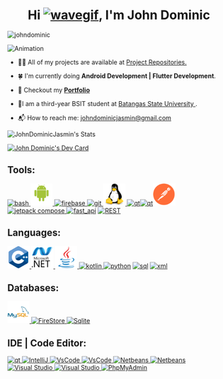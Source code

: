 

<h1 align="center">Hi <a href="https://emoji.gg/emoji/wavegif_1860"><img src="https://emoji.gg/assets/emoji/wavegif_1860.gif" width="64px" height="64px" alt="wavegif"></a>, I'm John Dominic</h1>

<p align="left"> <img src="https://komarev.com/ghpvc/?username=johndominic&label=Profile%20views&color=0e75b6&style=flat" alt="johndominic" /> </p>

![Animation](https://github.com/JohnDominicJasmin/JohnDominicJasmin/blob/main/YTYL0J6.gif)

- 👨‍💻 All of my projects are available at <a href="https://github.com/JohnDominicJasmin?tab=repositories">Project Repositories.</a>

- 🍀 I'm currently doing <strong>Android Development | Flutter Development</strong>.

- 👨‍ Checkout my <a href = "https://john-dominic.netlify.app/" /> <b>Portfolio</b> </a>

- 👨‍I am a third-year BSIT student at <a href = "https://batstate-u.edu.ph/campuses/malvar/" /> Batangas State University </a>.

- 📬 How to reach me: <a href ="https://mail.google.com/mail/"> johndominicjasmin@gmail.com</a>

![JohnDominicJasmin's Stats](https://github-readme-stats.vercel.app/api?username=JohnDominicJasmin&theme=gruvbox&show_icons=true&hide_border=false&count_private=true)

<a href="https://app.daily.dev/johndominic"><img src="https://api.daily.dev/devcards/c4127bbd29774a229e662543e16d5eb6.png?r=sdx" width="330" alt="John Dominic's Dev Card"/></a>

<!-- <h3 align="left">Languages and Tools:</h3> -->
<p align="left"> 


<!-- 










 -->

</p>

<p align="left"> 


 

<h2 align="left">Tools:</h2>
  
 <a href="https://www.gnu.org/software/bash/" target="_blank"> <img src="https://cdn.icon-icons.com/icons2/350/PNG/512/bash_36261.png" alt="bash" width="50" height="50"/> </a><a href="https://developer.android.com" target="_blank">
<img src="https://raw.githubusercontent.com/devicons/devicon/master/icons/android/android-original-wordmark.svg" alt="android" width="50" height="50"/> </a> <a href="https://firebase.google.com/" target="_blank"> <img src="https://www.vectorlogo.zone/logos/firebase/firebase-icon.svg" alt="firebase" width="50" height="50"/> </a><a href="https://git-scm.com/" target="_blank"> <img src="https://www.vectorlogo.zone/logos/git-scm/git-scm-icon.svg" alt="git" width="50" height="50"/> </a> <a href="https://www.linux.org/" target="_blank"> <img src="https://raw.githubusercontent.com/devicons/devicon/master/icons/linux/linux-original.svg" alt="linux" width="50" height="50"/> </a> 
<a href="https://gradle.org/" target="_blank"> <img src="https://iconape.com/wp-content/files/vf/348927/png/gradle-logo.png" alt="qt" width="50" height="50"/></a><a href="https://www.figma.com/" target="_blank"><img src="https://cdn.iconscout.com/icon/free/png-256/figma-2296071-1912030.png" alt="qt" width="50" height="50"/></a><a href="https://www.postman.com/" target="_blank"><img src="https://raw.githubusercontent.com/JohnDominicJasmin/JohnDominicJasmin/06e127fdf5196f1604e00b494c6ea93bc8c128b7/postman-icon.svg" alt="postman" width="50" height="50"/></a>
<a href="https://developer.android.com/jetpack/compose?gclsrc=ds&gclsrc=ds" target="_blank"><img
src = "https://3.bp.blogspot.com/-VVp3WvJvl84/X0Vu6EjYqDI/AAAAAAAAPjU/ZOMKiUlgfg8ok8DY8Hc-ocOvGdB0z86AgCLcBGAsYHQ/s1600/jetpack%2Bcompose%2Bicon_RGB.png" alt = "jetpack compose" width = "50" height = "50"/></a><a href = "https://fastapi.tiangolo.com/" target = "_blank"> <img src = "https://cdn.worldvectorlogo.com/logos/fastapi.svg" alt = "fast_api" width = "50" height = "50"/></a>      <a href="https://www.redhat.com/en/topics/api/what-is-a-rest-api" target="_blank"> <img src="https://okli.in/wp-content/uploads/2021/04/resticon-removebg-preview.png" alt="REST" width="50" height="50"/> </a>


 
 <h2 align="left">Languages:</h2>

 <a href="https://www.w3schools.com/cpp/" target="_blank"> <img src="https://raw.githubusercontent.com/devicons/devicon/master/icons/cplusplus/cplusplus-original.svg" alt="cplusplus" width="50" height="50"/> </a> <a href="https://dotnet.microsoft.com/" target="_blank"> <img src="https://raw.githubusercontent.com/devicons/devicon/master/icons/dot-net/dot-net-original-wordmark.svg" alt="dotnet" width="50" height="50"/> </a> <a href="https://www.java.com" target="_blank"> <img src="https://raw.githubusercontent.com/devicons/devicon/master/icons/java/java-original.svg" alt="java" width="50" height="50"/> </a> <a href="https://kotlinlang.org" target="_blank"> <img src="https://www.vectorlogo.zone/logos/kotlinlang/kotlinlang-icon.svg" alt="kotlin" width="50" height="50"/> </a> <a href = "https://www.python.org/" target = "_blank"> <img src = "https://cdn3.iconfinder.com/data/icons/logos-and-brands-adobe/512/267_Python-512.png" alt = "python" width = "50" height = "50"/></a> <a href = "https://www.w3schools.com/sql/" target = "_blank"> <img src = "https://icons-for-free.com/download-icon-file+sql+icon-1320183612970878250_512.png" alt = "sql" width = "50" height = "50"/></a>
 <a href = "https://www.w3schools.com/xml/xml_whatis.asp" target = "_blank"> <img src = "https://icons-for-free.com/iconfiles/png/512/file+xml+icon-1320183613266774856.png" alt = "xml" width = "50" height = "50"/></a>




  <h2 align="left">Databases:</h2>

   <a href="https://www.mysql.com/" target="_blank"> <img src="https://raw.githubusercontent.com/devicons/devicon/master/icons/mysql/mysql-original-wordmark.svg" alt="mysql" width="50" height="50"/> </a><a href="https://firebase.google.com/docs/firestore" target="_blank"> <img src="https://seeklogo.com/images/F/firestore-logo-3828671CC5-seeklogo.com.png" alt="FireStore" width="50" height="50"/> </a><a href="https://www.sqlite.org/index.html" target="_blank"> <img src="https://upload.wikimedia.org/wikipedia/commons/thumb/9/97/Sqlite-square-icon.svg/1200px-Sqlite-square-icon.svg.png" alt="Sqlite" width="50" height="50"/> </a>

<h2 align="left">IDE | Code Editor:</h2>
<a href="https://www.qt.io/" target="_blank"> <img src="https://upload.wikimedia.org/wikipedia/commons/0/0b/Qt_logo_2016.svg" alt="qt" width="50" height="50"/> </a>
   <a href="https://www.jetbrains.com/idea/" target="_blank"> <img src="https://upload.wikimedia.org/wikipedia/commons/thumb/9/9c/IntelliJ_IDEA_Icon.svg/1024px-IntelliJ_IDEA_Icon.svg.png" alt="IntelliJ" width="50" height="50"/> </a> <a href="https://code.visualstudio.com/" target="_blank"> <img src="https://upload.wikimedia.org/wikipedia/commons/thumb/9/9a/Visual_Studio_Code_1.35_icon.svg/2048px-Visual_Studio_Code_1.35_icon.svg.png" alt="VsCode" width="50" height="50"/> </a><a href="https://www.jetbrains.com/datagrip/" target="_blank"> <img src="https://cdn.freebiesupply.com/logos/large/2x/datagrip-icon-logo-svg-vector.svg" alt="VsCode" width="50" height="50"/> </a><a href="https://netbeans.apache.org/" target="_blank"> <img src="https://upload.wikimedia.org/wikipedia/commons/thumb/9/98/Apache_NetBeans_Logo.svg/1776px-Apache_NetBeans_Logo.svg.png" alt="Netbeans" width="50" height="50"/> </a><a href="https://developer.android.com/studio" target="_blank"> <img src="https://2.bp.blogspot.com/-tzm1twY_ENM/XlCRuI0ZkRI/AAAAAAAAOso/BmNOUANXWxwc5vwslNw3WpjrDlgs9PuwQCLcBGAsYHQ/s1600/pasted%2Bimage%2B0.png" alt="Netbeans" width="50" height="50"/> </a>
   <a href="https://visualstudio.microsoft.com/" target="_blank"> <img src="https://icons-for-free.com/iconfiles/png/512/2015+microsoft+visualstudio+icon-1320192290698095218.png" alt="Visual Studio" width="50" height="50"/> </a>
     <a href="https://www.mysql.com/products/workbench/" target="_blank"> <img src="https://dashboard.snapcraft.io/site_media/appmedia/2020/04/mysql-workbench.png" alt="Visual Studio" width="50" height="50"/> </a>
          <a href="https://www.phpmyadmin.net/" target="_blank"> <img src="https://upload.wikimedia.org/wikipedia/commons/thumb/2/2f/PhpMyAdmin_logo_2010_hidef.svg/640px-PhpMyAdmin_logo_2010_hidef.svg.png" alt="PhpMyAdmin" width="50" height="50"/> </a>
 



</p>
